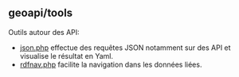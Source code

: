 ## geoapi/tools
Outils autour des API:

  - [json.php](https://geoapi.fr/tools/json.php) effectue des requêtes JSON notamment sur des API
    et visualise le résultat en Yaml.  
  - [rdfnav.php](https://geoapi.fr/tools/rdfnav.php) facilite la navigation dans les données liées.
